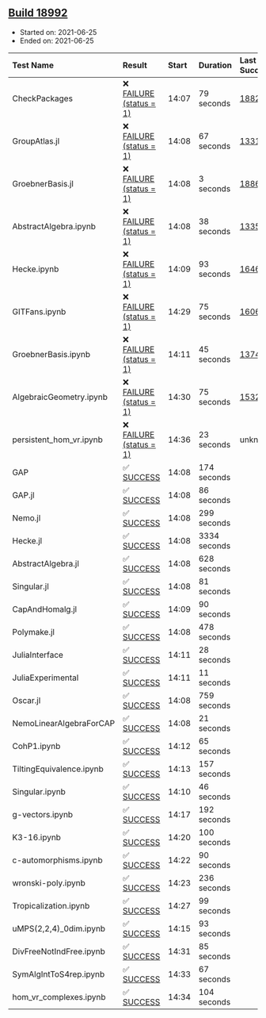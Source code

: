## [Build 18992](https://oscarci.mathematik.uni-kl.de/job/oscar/18992/)

* Started on: 2021-06-25
* Ended on: 2021-06-25

| Test Name    | Result | Start | Duration | Last Success | First Failure |
|:-------------|:-------|:------|:---------|:-------------|:--------------|
| CheckPackages | ❌ [FAILURE (status = 1)](https://oscarci.mathematik.uni-kl.de/job/oscar/18992/artifact/logs/build-18992/CheckPackages.log) | 14:07 | 79 seconds | [18822](https://oscarci.mathematik.uni-kl.de/job/oscar/18822/) | [18823](https://oscarci.mathematik.uni-kl.de/job/oscar/18823/) |
| GroupAtlas.jl | ❌ [FAILURE (status = 1)](https://oscarci.mathematik.uni-kl.de/job/oscar/18992/artifact/logs/build-18992/GroupAtlas.jl.log) | 14:08 | 67 seconds | [13311](https://oscarci.mathematik.uni-kl.de/job/oscar/13311/) | [13312](https://oscarci.mathematik.uni-kl.de/job/oscar/13312/) |
| GroebnerBasis.jl | ❌ [FAILURE (status = 1)](https://oscarci.mathematik.uni-kl.de/job/oscar/18992/artifact/logs/build-18992/GroebnerBasis.jl.log) | 14:08 | 3 seconds | [18864](https://oscarci.mathematik.uni-kl.de/job/oscar/18864/) | [18865](https://oscarci.mathematik.uni-kl.de/job/oscar/18865/) |
| AbstractAlgebra.ipynb | ❌ [FAILURE (status = 1)](https://oscarci.mathematik.uni-kl.de/job/oscar/18992/artifact/logs/build-18992/AbstractAlgebra.ipynb.log) | 14:08 | 38 seconds | [13355](https://oscarci.mathematik.uni-kl.de/job/oscar/13355/) | [13356](https://oscarci.mathematik.uni-kl.de/job/oscar/13356/) |
| Hecke.ipynb | ❌ [FAILURE (status = 1)](https://oscarci.mathematik.uni-kl.de/job/oscar/18992/artifact/logs/build-18992/Hecke.ipynb.log) | 14:09 | 93 seconds | [16463](https://oscarci.mathematik.uni-kl.de/job/oscar/16463/) | [16464](https://oscarci.mathematik.uni-kl.de/job/oscar/16464/) |
| GITFans.ipynb | ❌ [FAILURE (status = 1)](https://oscarci.mathematik.uni-kl.de/job/oscar/18992/artifact/logs/build-18992/GITFans.ipynb.log) | 14:29 | 75 seconds | [16068](https://oscarci.mathematik.uni-kl.de/job/oscar/16068/) | [16069](https://oscarci.mathematik.uni-kl.de/job/oscar/16069/) |
| GroebnerBasis.ipynb | ❌ [FAILURE (status = 1)](https://oscarci.mathematik.uni-kl.de/job/oscar/18992/artifact/logs/build-18992/GroebnerBasis.ipynb.log) | 14:11 | 45 seconds | [13748](https://oscarci.mathematik.uni-kl.de/job/oscar/13748/) | [13749](https://oscarci.mathematik.uni-kl.de/job/oscar/13749/) |
| AlgebraicGeometry.ipynb | ❌ [FAILURE (status = 1)](https://oscarci.mathematik.uni-kl.de/job/oscar/18992/artifact/logs/build-18992/AlgebraicGeometry.ipynb.log) | 14:30 | 75 seconds | [15322](https://oscarci.mathematik.uni-kl.de/job/oscar/15322/) | [15323](https://oscarci.mathematik.uni-kl.de/job/oscar/15323/) |
| persistent_hom_vr.ipynb | ❌ [FAILURE (status = 1)](https://oscarci.mathematik.uni-kl.de/job/oscar/18992/artifact/logs/build-18992/persistent_hom_vr.ipynb.log) | 14:36 | 23 seconds | unknown | unknown |
| GAP | ✅ [SUCCESS](https://oscarci.mathematik.uni-kl.de/job/oscar/18992/artifact/logs/build-18992/GAP.log) | 14:08 | 174 seconds |  |  |
| GAP.jl | ✅ [SUCCESS](https://oscarci.mathematik.uni-kl.de/job/oscar/18992/artifact/logs/build-18992/GAP.jl.log) | 14:08 | 86 seconds |  |  |
| Nemo.jl | ✅ [SUCCESS](https://oscarci.mathematik.uni-kl.de/job/oscar/18992/artifact/logs/build-18992/Nemo.jl.log) | 14:08 | 299 seconds |  |  |
| Hecke.jl | ✅ [SUCCESS](https://oscarci.mathematik.uni-kl.de/job/oscar/18992/artifact/logs/build-18992/Hecke.jl.log) | 14:08 | 3334 seconds |  |  |
| AbstractAlgebra.jl | ✅ [SUCCESS](https://oscarci.mathematik.uni-kl.de/job/oscar/18992/artifact/logs/build-18992/AbstractAlgebra.jl.log) | 14:08 | 628 seconds |  |  |
| Singular.jl | ✅ [SUCCESS](https://oscarci.mathematik.uni-kl.de/job/oscar/18992/artifact/logs/build-18992/Singular.jl.log) | 14:08 | 81 seconds |  |  |
| CapAndHomalg.jl | ✅ [SUCCESS](https://oscarci.mathematik.uni-kl.de/job/oscar/18992/artifact/logs/build-18992/CapAndHomalg.jl.log) | 14:09 | 90 seconds |  |  |
| Polymake.jl | ✅ [SUCCESS](https://oscarci.mathematik.uni-kl.de/job/oscar/18992/artifact/logs/build-18992/Polymake.jl.log) | 14:08 | 478 seconds |  |  |
| JuliaInterface | ✅ [SUCCESS](https://oscarci.mathematik.uni-kl.de/job/oscar/18992/artifact/logs/build-18992/JuliaInterface.log) | 14:11 | 28 seconds |  |  |
| JuliaExperimental | ✅ [SUCCESS](https://oscarci.mathematik.uni-kl.de/job/oscar/18992/artifact/logs/build-18992/JuliaExperimental.log) | 14:11 | 11 seconds |  |  |
| Oscar.jl | ✅ [SUCCESS](https://oscarci.mathematik.uni-kl.de/job/oscar/18992/artifact/logs/build-18992/Oscar.jl.log) | 14:08 | 759 seconds |  |  |
| NemoLinearAlgebraForCAP | ✅ [SUCCESS](https://oscarci.mathematik.uni-kl.de/job/oscar/18992/artifact/logs/build-18992/NemoLinearAlgebraForCAP.log) | 14:08 | 21 seconds |  |  |
| CohP1.ipynb | ✅ [SUCCESS](https://oscarci.mathematik.uni-kl.de/job/oscar/18992/artifact/logs/build-18992/CohP1.ipynb.log) | 14:12 | 65 seconds |  |  |
| TiltingEquivalence.ipynb | ✅ [SUCCESS](https://oscarci.mathematik.uni-kl.de/job/oscar/18992/artifact/logs/build-18992/TiltingEquivalence.ipynb.log) | 14:13 | 157 seconds |  |  |
| Singular.ipynb | ✅ [SUCCESS](https://oscarci.mathematik.uni-kl.de/job/oscar/18992/artifact/logs/build-18992/Singular.ipynb.log) | 14:10 | 46 seconds |  |  |
| g-vectors.ipynb | ✅ [SUCCESS](https://oscarci.mathematik.uni-kl.de/job/oscar/18992/artifact/logs/build-18992/g-vectors.ipynb.log) | 14:17 | 192 seconds |  |  |
| K3-16.ipynb | ✅ [SUCCESS](https://oscarci.mathematik.uni-kl.de/job/oscar/18992/artifact/logs/build-18992/K3-16.ipynb.log) | 14:20 | 100 seconds |  |  |
| c-automorphisms.ipynb | ✅ [SUCCESS](https://oscarci.mathematik.uni-kl.de/job/oscar/18992/artifact/logs/build-18992/c-automorphisms.ipynb.log) | 14:22 | 90 seconds |  |  |
| wronski-poly.ipynb | ✅ [SUCCESS](https://oscarci.mathematik.uni-kl.de/job/oscar/18992/artifact/logs/build-18992/wronski-poly.ipynb.log) | 14:23 | 236 seconds |  |  |
| Tropicalization.ipynb | ✅ [SUCCESS](https://oscarci.mathematik.uni-kl.de/job/oscar/18992/artifact/logs/build-18992/Tropicalization.ipynb.log) | 14:27 | 99 seconds |  |  |
| uMPS(2,2,4)_0dim.ipynb | ✅ [SUCCESS](https://oscarci.mathematik.uni-kl.de/job/oscar/18992/artifact/logs/build-18992/uMPS-2-2-4-_0dim.ipynb.log) | 14:15 | 93 seconds |  |  |
| DivFreeNotIndFree.ipynb | ✅ [SUCCESS](https://oscarci.mathematik.uni-kl.de/job/oscar/18992/artifact/logs/build-18992/DivFreeNotIndFree.ipynb.log) | 14:31 | 85 seconds |  |  |
| SymAlgIntToS4rep.ipynb | ✅ [SUCCESS](https://oscarci.mathematik.uni-kl.de/job/oscar/18992/artifact/logs/build-18992/SymAlgIntToS4rep.ipynb.log) | 14:33 | 67 seconds |  |  |
| hom_vr_complexes.ipynb | ✅ [SUCCESS](https://oscarci.mathematik.uni-kl.de/job/oscar/18992/artifact/logs/build-18992/hom_vr_complexes.ipynb.log) | 14:34 | 104 seconds |  |  |
